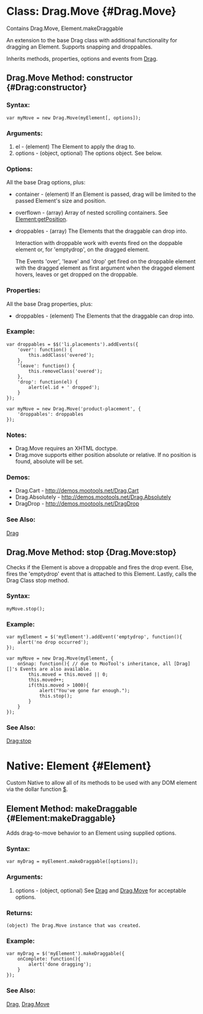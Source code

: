 [$]: /Element/#dollar
[Drag]: /Drag/#Drag


Class: Drag.Move {#Drag.Move}
=============================

Contains Drag.Move, Element.makeDraggable

An extension to the base Drag class with additional functionality for dragging an Element.  Supports snapping and droppables.

Inherits methods, properties, options and events from [Drag][].



Drag.Move Method: constructor {#Drag:constructor}
-------------------------------------------------

### Syntax:

	var myMove = new Drag.Move(myElement[, options]);

### Arguments:

1. el - (element) The Element to apply the drag to.
2. options - (object, optional) The options object. See below.

### Options:

All the base Drag options, plus:
	
* container - (element) If an Element is passed, drag will be limited to the passed Element's size and position.
* overflown - (array) Array of nested scrolling containers. See [Element:getPosition](/Element/#getPosition).
* droppables - (array) The Elements that the draggable can drop into.
	
	Interaction with droppable work with events fired on the doppable element or, for 'emptydrop', on the dragged element.
	
	The Events 'over', 'leave' and 'drop' get fired on the droppable element with the dragged element as first argument when the dragged element hovers, leaves or get dropped on the droppable.

### Properties:

All the base Drag properties, plus:

* droppables - (element) The Elements that the draggable can drop into.

### Example:

	var droppables = $$('li.placements').addEvents({
		'over': function() {
			this.addClass('overed');
		},
		'leave': function() {
			this.removeClass('overed');
		},
		'drop': function(el) {
			alert(el.id + ' dropped');
		}
	});
	
	var myMove = new Drag.Move('product-placement', {
		'droppables': droppables
	});

### Notes:

* Drag.Move requires an XHTML doctype.
* Drag.move supports either position absolute or relative. If no position is found, absolute will be set.

### Demos:

* Drag.Cart - <http://demos.mootools.net/Drag.Cart>
* Drag.Absolutely - <http://demos.mootools.net/Drag.Absolutely>
* DragDrop - <http://demos.mootools.net/DragDrop>

### See Also:

[Drag][]



Drag.Move Method: stop {Drag.Move:stop}
---------------------------------------

Checks if the Element is above a droppable and fires the drop event. Else, fires the 'emptydrop' event that is attached to this Element. Lastly, calls the Drag Class stop method.

### Syntax:

	myMove.stop();

### Example:

	var myElement = $('myElement').addEvent('emptydrop', function(){
		alert('no drop occurred');
	});

	var myMove = new Drag.Move(myElement, {
		onSnap: function(){ // due to MooTool's inheritance, all [Drag][]'s Events are also available.
			this.moved = this.moved || 0;
			this.moved++;
			if(this.moved > 1000){
				alert("You've gone far enough.");
				this.stop();
			}
		}
	});

### See Also:

[Drag:stop](/Drag/#stop)



Native: Element {#Element}
==========================

Custom Native to allow all of its methods to be used with any DOM element via the dollar function [$][].



Element Method: makeDraggable {#Element:makeDraggable}
------------------------------------------------------

Adds drag-to-move behavior to an Element using supplied options.

### Syntax:

	var myDrag = myElement.makeDraggable([options]);

### Arguments:

1. options - (object, optional) See [Drag][] and [Drag.Move](#Drag.Move) for acceptable options.

### Returns:

	(object) The Drag.Move instance that was created.

### Example:

	var myDrag = $('myElement').makeDraggable({
		onComplete: function(){
			alert('done dragging');
		}
	});

### See Also:

[Drag][], [Drag.Move](#Drag.Move)

